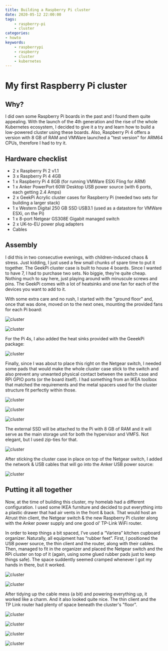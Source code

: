 ```yaml
---
title: Building a Raspberry Pi cluster
date: 2020-05-12 22:00:00
tags:
    - raspberry-pi
    - cluster
categories:
- howto
keywords:
    - raspberrypi
    - raspberry
    - cluster
    - kubernetes
---
```

# My first Raspberry Pi cluster

## Why?
I did own some Raspberry Pi boards in the past and I found them quite appealing. With the launch of the 4th generation and the rise of the whole Kubernetes ecosystem, I decided to give it a try and learn how to build a low-powered cluster using these boards. Also, Raspberry Pi 4 offers a version with 8 GB of RAM and VMWare launched a "test version" for ARM64 CPUs, therefore I had to try it.

## Hardware checklist
+ 2 x Raspberry Pi 2 v1.1
+ 3 x Raspberry Pi 4 4GB
+ 1 x Raspberry Pi 4 8GB (for running VMWare ESXi Fling for ARM)
+ 1 x Anker PowerPort 60W Desktop USB power source (with 6 ports, each getting 2.4 Amps)
+ 2 x GeekPi Acrylic cluster cases for Raspberry Pi (needed two sets for building a larger stack)
+ 1 x Western Digital 250 GB SSD USB3.1 (used as a datastore for VMWare ESXi, on the Pi)
+ 1 x 8-port Netgear GS308E Gigabit managed switch
+ 2 x UK-to-EU power plug adapters
+ Cables

## Assembly

I did this in two consecutive evenings, with children-induced chaos & stress. Just kidding, I just used a few small chunks of spare time to put it together. The GeekPi cluster case is built to house 4 boards. Since I wanted to have 7, I had to purchase two sets. No biggie, they’re quite cheap. Nothing much to say here, just playing around with minuscule screws and pins. The GeekPi comes with a lot of heatsinks and one fan for each of the devices you want to add to it.

With some extra care and no rush, I started with the "ground floor" and, once that was done, moved on to the next ones, mounting the provided fans for each Pi board:

![cluster](/images/homelab/cluster1.jpg)

![cluster](/images/homelab/cluster2.jpg)

For the Pi 4s, I also added the heat sinks provided with the GeeekPi package:

![cluster](/images/homelab/cluster3.jpg)

Finally, since I was about to place this right on the Netgear switch, I needed some pads that would make the whole cluster case stick to the switch and also prevent any unwanted physical contact between the switch case and RPi GPIO ports (or the board itself). I had something from an IKEA toolbox that matched the requirements and the metal spacers used for the cluster structure fit perfectly within those.

![cluster](/images/homelab/cluster4.jpg)

![cluster](/images/homelab/cluster5.jpg)

![cluster](/images/homelab/cluster6.jpg)

The external SSD will be attached to the Pi with 8 GB of RAM and it will serve as the main storage unit for both the hypervisor and VMFS. Not elegant, but I used zip-ties for that. 

![cluster](/images/homelab/clusterpads.jpg)

After sticking the cluster case in place on top of the Netgear switch, I added the network & USB cables that will go into the Anker USB power source:

![cluster](/images/homelab/clusterready.jpg)

## Putting it all together

Now, at the time of building this cluster, my homelab had a different configuration. I used some IKEA furniture and decided to put everything into a plastic drawer that had air vents in the front & back. That would host an Atrust thin client, the Netgear switch & the new Raspberry Pi cluster along with the Anker power supply and one good ol’ TP-Link WiFi router. 

In order to keep things a bit spaced, I’ve used a “Variera” kitchen cupboard organizer. Naturally, all equipment has “rubber feet”. First, I positioned the USB power source, the thin client and the router, along with their cables. Then, managed to fit in the organizer and placed the Netgear switch and the RPi cluster on top of it (again, using some glued rubber pads just to keep things safe). The space suddently seemed cramped whenever I got my hands in there, but it worked.

![cluster](/images/homelab/drawer.jpg)

![cluster](/images/homelab/organizer.jpg)

After tidying up the cable mess (a bit) and powering everything up, it worked like a charm. And it also looked quite nice. The thin client and the TP Link router had plenty of space beneath the cluster's "floor".

![cluster](/images/homelab/arrangement2.jpg)

![cluster](/images/homelab/picluster2.jpg)

![cluster](/images/homelab/picluster3.jpg)

![cluster](/images/homelab/picluster4.jpg)